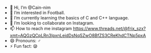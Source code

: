 - 👋 Hi, I’m @Cain-nim
- 👀 I’m interested in Football.
- 🌱 I’m currently learning the basics of C and C++ language.
- 💞️ I’m looking to collaborate on Instagram.
- 📫 How to reach me instagram https://www.threads.net/@frix_szx?xmt=AQGzQCpLRn3lpxnLeidDsNqSZwO8BfZS3CReKhdCTNp5pxA
- 😄 Pronouns: ♂️ 
- ⚡ Fun fact: 😪

<!---
Cain-nim/Cain-nim is a ✨ special ✨ repository because its `README.md` (this file) appears on your GitHub profile.
You can click the Preview link to take a look at your changes.
--->
